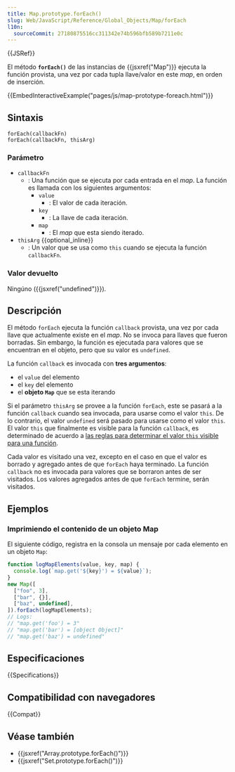 ```yaml
---
title: Map.prototype.forEach()
slug: Web/JavaScript/Reference/Global_Objects/Map/forEach
l10n:
  sourceCommit: 27180875516cc311342e74b596bfb589b7211e0c
---
```


{{JSRef}}

El método **`forEach()`** de las instancias de {{jsxref("Map")}} ejecuta la función provista, una vez por cada tupla llave/valor en este _map_, en orden de inserción.

{{EmbedInteractiveExample("pages/js/map-prototype-foreach.html")}}

## Sintaxis

```js-nolint
forEach(callbackFn)
forEach(callbackFn, thisArg)
```

### Parámetro

- `callbackFn`
  - : Una función que se ejecuta por cada entrada en el _map_. La función es llamada con los siguientes argumentos:
    - `value`
      - : El valor de cada iteración.
    - `key`
      - : La llave de cada iteración.
    - `map`
      - : El _map_ que esta siendo iterado.
- `thisArg` {{optional_inline}}
  - : Un valor que se usa como `this` cuando se ejecuta la función `callbackFn`.

### Valor devuelto

Ningúno ({{jsxref("undefined")}}).

## Descripción

El método `forEach` ejecuta la función `callback` provista, una vez por cada llave que actualmente existe en el _map_. No se invoca para llaves que fueron borradas. Sin embargo, la función es ejecutada para valores que se encuentran en el objeto, pero que su valor es `undefined`.

La función `callback` es invocada con **tres argumentos**:

- el `value` del elemento
- el `key` del elemento
- el **objeto `Map`** que se esta iterando

Si el parámetro `thisArg` se provee a la función `forEach`, este se pasará a la función `callback` cuando sea invocada, para usarse como el valor `this`. De lo contrario, el valor `undefined` será pasado para usarse como el valor `this`. El valor `this` que finalmente es visible para la función `callback`, es determinado de acuerdo a [las reglas para determinar el valor `this` visible para una función](/es/docs/Web/JavaScript/Reference/Operators/this).

Cada valor es visitado una vez, excepto en el caso en que el valor es borrado y agregado antes de que `forEach` haya terminado. La función `callback` no es invocada para valores que se borraron antes de ser visitados. Los valores agregados antes de que `forEach` termine, serán visitados.

## Ejemplos

### Imprimiendo el contenido de un objeto Map

El siguiente código, registra en la consola un mensaje por cada elemento en un objeto `Map`:

```js
function logMapElements(value, key, map) {
  console.log(`map.get('${key}') = ${value}`);
}
new Map([
  ["foo", 3],
  ["bar", {}],
  ["baz", undefined],
]).forEach(logMapElements);
// Logs:
// "map.get('foo') = 3"
// "map.get('bar') = [object Object]"
// "map.get('baz') = undefined"
```

## Especificaciones

{{Specifications}}

## Compatibilidad con navegadores

{{Compat}}

## Véase también

- {{jsxref("Array.prototype.forEach()")}}
- {{jsxref("Set.prototype.forEach()")}}
